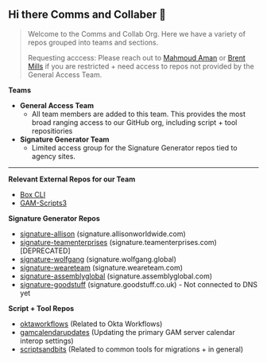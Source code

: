 ## Hi there Comms and Collaber 👋

> Welcome to the Comms and Collab Org. Here we have a variety of repos grouped into teams and sections.
>
> Requesting acccess: Please reach out to [Mahmoud Aman](https://github.com/orgs/Comms-Collaboration/people/M00DY-DEV) or [Brent Mills](https://github.com/orgs/Comms-Collaboration/people/brentmills) if you are restricted + need access to repos not provided by the General Access Team.

**Teams**
* **General Access Team**
  * All team members are added to this team. This provides the most broad ranging access to our GitHub org, including script + tool repositiories
* **Signature Generator Team**
  * Limited access group for the Signature Generator repos tied to agency sites.
***
**Relevant External Repos for our Team**
  * [Box CLI](https://github.com/Comms-Collaboration/boxcli)
  * [GAM-Scripts3](https://github.com/Comms-Collaboration/GAM-Scripts3)

**Signature Generator Repos**
  * [signature-allison](https://github.com/Comms-Collaboration/signature-allison) (signature.allisonworldwide.com)
  * [signature-teamenterprises](https://github.com/Comms-Collaboration/signature-teamenterprises) (signature.teamenterprises.com) [DEPRECATED]
  * [signature-wolfgang](https://github.com/Comms-Collaboration/signature-wolfgang) (signature.wolfgang.global)
  * [signature-weareteam](https://github.com/Comms-Collaboration/signature-weareteam) (signature.weareteam.com)
  * [signature-assemblyglobal](https://github.com/Comms-Collaboration/signature-assemblyglobal) (signature.assemblyglobal.com)
  * [signature-goodstuff](https://github.com/Comms-Collaboration/signature-goodstuff) (signature.goodstuff.co.uk) - Not connected to DNS yet
   
**Script + Tool Repos**
  * [oktaworkflows](https://github.com/Comms-Collaboration/oktaworkflows) (Related to Okta Workflows)
  * [gamcalendarupdates](https://github.com/Comms-Collaboration/gamcalendarupdates) (Updating the primary GAM server calendar interop settings)
  * [scriptsandbits](https://github.com/Comms-Collaboration/scriptsandbits) (Related to common tools for migrations + in general)
